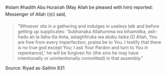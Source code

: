 #islam #hadith 
Abu Hurairah (May Allah be pleased with him) reported:
Messenger of Allah (ﷺ) said,

> "Whoever sits in a gathering and indulges in useless talk and before getting up supplicates: 'Subhanaka Allahumma wa bihamdika, ash-hadu an la ilaha illa Anta, astaghfiruka wa atubu ilaika (O Allah, You are free from every imperfection; praise be to You. I testify that there is no true god except You; I ask Your Pardon and turn to You in repentance),' he will be forgiven for (the sins he may have intentionally or unintentionally committed) in that assembly."

Source: Riyad as-Salihin 831